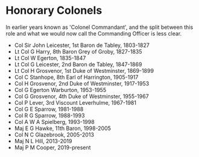 # Honorary Colonels

In earlier years known as 'Colonel Commandant', and the split between this role and what we would now call the Commanding Officer is less clear.

* Col Sir John Leicester, 1st Baron de Tabley, 1803-1827
* Lt Col G Harry, 8th Baron Grey of Groby, 1827-1835
* Lt Col W Egerton, 1835-1847
* Lt Col G Leicester, 2nd Baron de Tabley, 1847-1869
* Lt Col H Grosvenor, 1st Duke of Westminster, 1869-1899
* Col C Stanhope, 8th Earl of Harrington, 1905-1917
* Col H Grosvenor, 2nd Duke of Westminster, 1917-1953
* Col G Egerton Warburton, 1953-1955
* Col G Grosvenor, 4th Duke of Westminster, 1955-1967
* Col P Lever, 3rd Viscount Leverhulme, 1967-1981
* Col G E Sparrow, 1981-1988
* Col R G Sparrow, 1988-1993
* Col A W A Spielberg, 1993-1998
* Maj E G Hawke, 11th Baron, 1998-2005
* Col N C Glazebrook, 2005-2013
* Maj N L Hill, 2013-2019
* Maj P M Cooper, 2019-present
